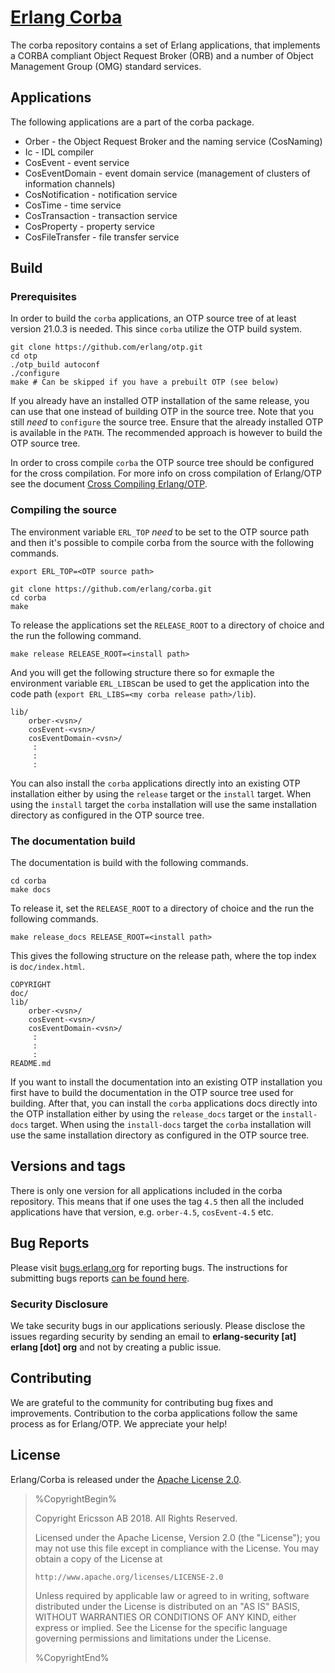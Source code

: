 # [Erlang Corba](https://www.erlang.org)

The corba repository contains a set of Erlang applications, that implements a CORBA compliant
Object Request Broker (ORB) and a number of Object Management Group (OMG) standard services.

## Applications

The following applications are a part of the corba package.

* Orber           - the Object Request Broker and the naming service (CosNaming)
* Ic              - IDL compiler
* CosEvent        - event service
* CosEventDomain  - event domain service (management of clusters of information channels)
* CosNotification - notification service
* CosTime         - time service
* CosTransaction  - transaction service
* CosProperty     - property service
* CosFileTransfer - file transfer service

## Build
### Prerequisites

In order to build the `corba` applications, an OTP source tree of at least
version 21.0.3 is needed. This since `corba` utilize the OTP build system.

```
git clone https://github.com/erlang/otp.git
cd otp
./otp_build autoconf
./configure
make # Can be skipped if you have a prebuilt OTP (see below)
```

If you already have an installed OTP installation of the same release, you can
use that one instead of building OTP in the source tree. Note that you still
*need* to `configure` the source tree. Ensure that the already installed OTP
is available in the `PATH`. The recommended approach is however to build the
OTP source tree.

In order to cross compile `corba` the OTP source tree should be configured for
the cross compilation. For more info on cross compilation of Erlang/OTP see
the document [Cross Compiling Erlang/OTP](http://erlang.org/doc/installation_guide/INSTALL-CROSS.html).

### Compiling the source 

The environment variable `ERL_TOP` *need* to be set to the OTP source path
and then it's possible to compile corba from the source with the following
commands.

```
export ERL_TOP=<OTP source path>

git clone https://github.com/erlang/corba.git
cd corba
make
```

To release the applications set the `RELEASE_ROOT` to a directory of choice and
the run the following command.

```
make release RELEASE_ROOT=<install path>
```

And you will get the following structure there so for exmaple the
environment variable `ERL_LIBS`can be used to get the application into the
code path (`export ERL_LIBS=<my corba release path>/lib`).

```
lib/
    orber-<vsn>/
    cosEvent-<vsn>/
    cosEventDomain-<vsn>/
     :
     :
     :
```

You can also install the `corba` applications directly into an existing
OTP installation either by using the `release` target or the `install`
target. When using the `install` target the `corba` installation will
use the same installation directory as configured in the OTP source tree.

### The documentation build

The documentation is build with the following commands.

```
cd corba
make docs
```

To release it, set the `RELEASE_ROOT` to a directory of choice and
the run the following commands.

```
make release_docs RELEASE_ROOT=<install path>
```

This gives the following structure on the release path, where
the top index is `doc/index.html`.

```
COPYRIGHT
doc/
lib/
    orber-<vsn>/
    cosEvent-<vsn>/
    cosEventDomain-<vsn>/
     :
     :
     :
README.md
```

If you want to install the documentation into an existing OTP installation
you first have to build the documentation in the OTP source tree used
for building. After that, you can install the `corba` applications docs directly
into the OTP installation either by using the `release_docs` target or the
`install-docs` target. When using the `install-docs` target the `corba`
installation will use the same installation directory as configured in the
OTP source tree.

## Versions and tags

There is only one version for all applications included in the corba repository.
This means that if one uses the tag `4.5` then all the included applications
have that version, e.g. `orber-4.5`, `cosEvent-4.5` etc.

## Bug Reports

Please visit [bugs.erlang.org](https://bugs.erlang.org/issues/?jql=project%20%3D%20ERL) for
reporting bugs. The instructions for submitting bugs reports [can be found here](https://github.com/erlang/otp/wiki/Bug-reports).

### Security Disclosure

We take security bugs in our applications seriously. Please disclose the issues regarding
security by sending an email to **erlang-security [at] erlang [dot] org** and not by creating a
public issue.

## Contributing

We are grateful to the community for contributing bug fixes and improvements.
Contribution to the corba applications follow the same process as for Erlang/OTP.
We appreciate your help!

## License

Erlang/Corba is released under the [Apache License 2.0](http://www.apache.org/licenses/LICENSE-2.0).

> %CopyrightBegin%
>
> Copyright Ericsson AB 2018. All Rights Reserved.
>
> Licensed under the Apache License, Version 2.0 (the "License");
> you may not use this file except in compliance with the License.
> You may obtain a copy of the License at
>
>     http://www.apache.org/licenses/LICENSE-2.0
>
> Unless required by applicable law or agreed to in writing, software
> distributed under the License is distributed on an "AS IS" BASIS,
> WITHOUT WARRANTIES OR CONDITIONS OF ANY KIND, either express or implied.
> See the License for the specific language governing permissions and
> limitations under the License.
>
> %CopyrightEnd%
